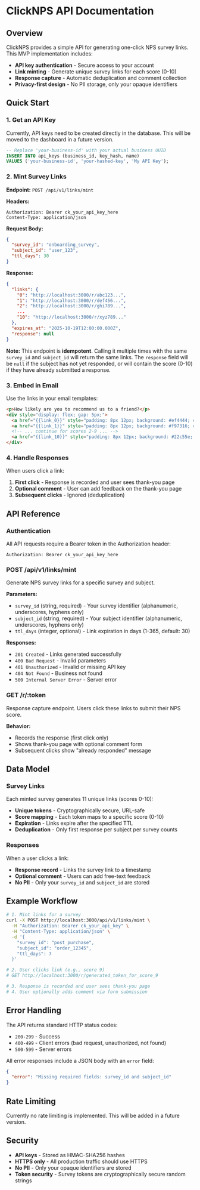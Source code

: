 # ClickNPS API Documentation

## Overview

ClickNPS provides a simple API for generating one-click NPS survey links. This MVP implementation includes:

- **API key authentication** - Secure access to your account
- **Link minting** - Generate unique survey links for each score (0-10)
- **Response capture** - Automatic deduplication and comment collection
- **Privacy-first design** - No PII storage, only your opaque identifiers

## Quick Start

### 1. Get an API Key

Currently, API keys need to be created directly in the database. This will be moved to the dashboard in a future version.

```sql
-- Replace 'your-business-id' with your actual business UUID
INSERT INTO api_keys (business_id, key_hash, name) 
VALUES ('your-business-id', 'your-hashed-key', 'My API Key');
```

### 2. Mint Survey Links

**Endpoint:** `POST /api/v1/links/mint`

**Headers:**
```
Authorization: Bearer ck_your_api_key_here
Content-Type: application/json
```

**Request Body:**
```json
{
  "survey_id": "onboarding_survey",
  "subject_id": "user_123",
  "ttl_days": 30
}
```

**Response:**
```json
{
  "links": {
    "0": "http://localhost:3000/r/abc123...",
    "1": "http://localhost:3000/r/def456...",
    "2": "http://localhost:3000/r/ghi789...",
    ...
    "10": "http://localhost:3000/r/xyz789..."
  },
  "expires_at": "2025-10-19T12:00:00.000Z",
  "response": null
}
```

**Note:** This endpoint is **idempotent**. Calling it multiple times with the same `survey_id` and `subject_id` will return the same links. The `response` field will be `null` if the subject has not yet responded, or will contain the score (0-10) if they have already submitted a response.

### 3. Embed in Email

Use the links in your email templates:

```html
<p>How likely are you to recommend us to a friend?</p>
<div style="display: flex; gap: 5px;">
  <a href="{{link_0}}" style="padding: 8px 12px; background: #ef4444; color: white; text-decoration: none; border-radius: 4px;">0</a>
  <a href="{{link_1}}" style="padding: 8px 12px; background: #f97316; color: white; text-decoration: none; border-radius: 4px;">1</a>
  <!-- ... continue for scores 2-9 ... -->
  <a href="{{link_10}}" style="padding: 8px 12px; background: #22c55e; color: white; text-decoration: none; border-radius: 4px;">10</a>
</div>
```

### 4. Handle Responses

When users click a link:

1. **First click** - Response is recorded and user sees thank-you page
2. **Optional comment** - User can add feedback on the thank-you page  
3. **Subsequent clicks** - Ignored (deduplication)

## API Reference

### Authentication

All API requests require a Bearer token in the Authorization header:

```
Authorization: Bearer ck_your_api_key_here
```

### POST /api/v1/links/mint

Generate NPS survey links for a specific survey and subject.

**Parameters:**

- `survey_id` (string, required) - Your survey identifier (alphanumeric, underscores, hyphens only)
- `subject_id` (string, required) - Your subject identifier (alphanumeric, underscores, hyphens only)  
- `ttl_days` (integer, optional) - Link expiration in days (1-365, default: 30)

**Responses:**

- `201 Created` - Links generated successfully
- `400 Bad Request` - Invalid parameters
- `401 Unauthorized` - Invalid or missing API key
- `404 Not Found` - Business not found
- `500 Internal Server Error` - Server error

### GET /r/:token

Response capture endpoint. Users click these links to submit their NPS score.

**Behavior:**

- Records the response (first click only)
- Shows thank-you page with optional comment form
- Subsequent clicks show "already responded" message

## Data Model

### Survey Links

Each minted survey generates 11 unique links (scores 0-10):

- **Unique tokens** - Cryptographically secure, URL-safe
- **Score mapping** - Each token maps to a specific score (0-10)
- **Expiration** - Links expire after the specified TTL
- **Deduplication** - Only first response per subject per survey counts

### Responses

When a user clicks a link:

- **Response record** - Links the survey link to a timestamp
- **Optional comment** - Users can add free-text feedback
- **No PII** - Only your `survey_id` and `subject_id` are stored

## Example Workflow

```bash
# 1. Mint links for a survey
curl -X POST http://localhost:3000/api/v1/links/mint \
  -H "Authorization: Bearer ck_your_api_key" \
  -H "Content-Type: application/json" \
  -d '{
    "survey_id": "post_purchase",
    "subject_id": "order_12345",
    "ttl_days": 7
  }'

# 2. User clicks link (e.g., score 9)
# GET http://localhost:3000/r/generated_token_for_score_9

# 3. Response is recorded and user sees thank-you page
# 4. User optionally adds comment via form submission
```

## Error Handling

The API returns standard HTTP status codes:

- `200-299` - Success
- `400-499` - Client errors (bad request, unauthorized, not found)
- `500-599` - Server errors

All error responses include a JSON body with an `error` field:

```json
{
  "error": "Missing required fields: survey_id and subject_id"
}
```

## Rate Limiting

Currently no rate limiting is implemented. This will be added in a future version.

## Security

- **API keys** - Stored as HMAC-SHA256 hashes
- **HTTPS only** - All production traffic should use HTTPS
- **No PII** - Only your opaque identifiers are stored
- **Token security** - Survey tokens are cryptographically secure random strings